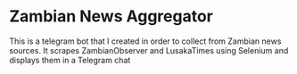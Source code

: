 # Zambian News Aggregator
This is a telegram bot that I created in order to collect from Zambian news sources. It scrapes ZambianObserver and LusakaTimes using Selenium and displays them in a Telegram chat
